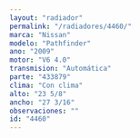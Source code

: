 ```yaml
---
layout: "radiador"
permalink: "/radiadores/4460/"
marca: "Nissan"
modelo: "Pathfinder"
ano: "2009"
motor: "V6 4.0"
transmision: "Automática"
parte: "433879"
clima: "Con clima"
alto: "23 5/8"
ancho: "27 3/16"
observaciones: ""
id: "4460"
---
```



